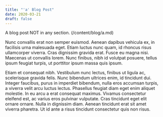 ```yaml
---
title: "'a' Blog Post"
date: 2020-03-21
draft: false
---
```


A blog post NOT in any section. (/content/blog/a.md)

Nunc convallis erat non semper euismod. Aenean dapibus vehicula ex, in facilisis urna malesuada eget.<!--more--> Etiam
luctus nunc quam, id rhoncus risus ullamcorper viverra. Cras dignissim gravida erat. Fusce eu magna nisi. Maecenas ut
convallis lorem. Nunc finibus, nibh id volutpat posuere, tellus ipsum feugiat turpis, ut porttitor ipsum massa quis
ipsum.

Etiam et consequat nibh. Vestibulum nunc lectus, finibus ut ligula ac, scelerisque gravida felis. Nunc bibendum ultrices
enim, id tincidunt dui. Integer faucibus, purus in imperdiet bibendum, nulla eros accumsan turpis, a viverra velit arcu
luctus lectus. Phasellus feugiat diam eget enim aliquet molestie. In eu arcu a erat consequat maximus. Vivamus
consectetur eleifend est, ac varius eros pulvinar vulputate. Cras tincidunt eget elit ornare ornare. Nulla in dignissim
diam. Aenean tincidunt erat sit amet viverra pharetra. Ut id ante a risus tincidunt consectetur quis non risus.

